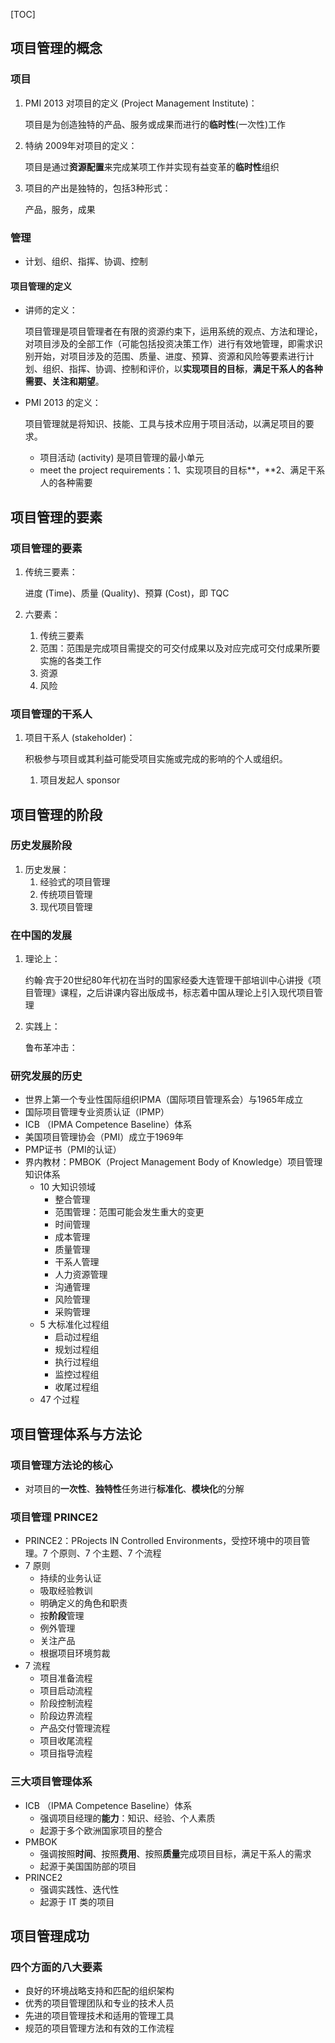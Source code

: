 [TOC]

## 项目管理的概念
### 项目

1. PMI 2013 对项目的定义 (Project Management Institute)：

   项目是为创造独特的产品、服务或成果而进行的**临时性**(一次性)工作

2. 特纳 2009年对项目的定义：

   项目是通过**资源配置**来完成某项工作并实现有益变革的**临时性**组织

3. 项目的产出是独特的，包括3种形式：

   产品，服务，成果

### 管理

- 计划、组织、指挥、协调、控制

#### 项目管理的定义

- 讲师的定义：

  项目管理是项目管理者在有限的资源约束下，运用系统的观点、方法和理论，对项目涉及的全部工作（可能包括投资决策工作）进行有效地管理，即需求识别开始，对项目涉及的范围、质量、进度、预算、资源和风险等要素进行计划、组织、指挥、协调、控制和评价，以**实现项目的目标**，**满足干系人的各种需要、关注和期望**。

- PMI 2013 的定义：

  项目管理就是将知识、技能、工具与技术应用于项目活动，以满足项目的要求。

  - 项目活动 (activity) 是项目管理的最小单元
  - meet the project requirements：1、实现项目的目标**，**2、满足干系人的各种需要



## 项目管理的要素

### 项目管理的要素

1. 传统三要素：

   进度 (Time)、质量 (Quality)、预算 (Cost)，即 TQC

2. 六要素：

   1. 传统三要素
   2. 范围：范围是完成项目需提交的可交付成果以及对应完成可交付成果所要实施的各类工作
   3. 资源
   4. 风险

### 项目管理的干系人

1. 项目干系人 (stakeholder)：

   积极参与项目或其利益可能受项目实施或完成的影响的个人或组织。

   1. 项目发起人 sponsor



## 项目管理的阶段

### 历史发展阶段

1. 历史发展：
   1. 经验式的项目管理
   2. 传统项目管理
   3. 现代项目管理

### 在中国的发展

1. 理论上：

   约翰·宾于20世纪80年代初在当时的国家经委大连管理干部培训中心讲授《项目管理》课程，之后讲课内容出版成书，标志着中国从理论上引入现代项目管理

2. 实践上：

   鲁布革冲击：

### 研究发展的历史

- 世界上第一个专业性国际组织IPMA（国际项目管理系会）与1965年成立
- 国际项目管理专业资质认证（IPMP）
- ICB （IPMA Competence Baseline）体系
- 美国项目管理协会（PMI）成立于1969年
- PMP证书（PMI的认证）
- 界内教材：PMBOK（Project Management Body of Knowledge）项目管理知识体系
  - 10 大知识领域
    - 整合管理
    - 范围管理：范围可能会发生重大的变更
    - 时间管理
    - 成本管理
    - 质量管理
    - 干系人管理
    - 人力资源管理
    - 沟通管理
    - 风险管理
    - 采购管理
  - 5 大标准化过程组
    - 启动过程组
    - 规划过程组
    - 执行过程组
    - 监控过程组
    - 收尾过程组
  - 47 个过程



## 项目管理体系与方法论

### 项目管理方法论的核心

- 对项目的**一次性**、**独特性**任务进行**标准化**、**模块化**的分解

### 项目管理 PRINCE2

- PRINCE2：PRojects IN Controlled Environments，受控环境中的项目管理。7 个原则、7 个主题、7 个流程
- 7 原则
  - 持续的业务认证
  - 吸取经验教训
  - 明确定义的角色和职责
  - 按**阶段**管理
  - 例外管理
  - 关注产品
  - 根据项目环境剪裁
- 7 流程
  - 项目准备流程
  - 项目启动流程
  - 阶段控制流程
  - 阶段边界流程
  - 产品交付管理流程
  - 项目收尾流程
  - 项目指导流程

### 三大项目管理体系

- ICB （IPMA Competence Baseline）体系
  - 强调项目经理的**能力**：知识、经验、个人素质
  - 起源于多个欧洲国家项目的整合
- PMBOK
  - 强调按照**时间**、按照**费用**、按照**质量**完成项目目标，满足干系人的需求
  - 起源于美国国防部的项目
- PRINCE2
  - 强调实践性、迭代性
  - 起源于 IT 类的项目



## 项目管理成功

### 四个方面的八大要素

- 良好的环境战略支持和匹配的组织架构
- 优秀的项目管理团队和专业的技术人员
- 先进的项目管理技术和适用的管理工具
- 规范的项目管理方法和有效的工作流程